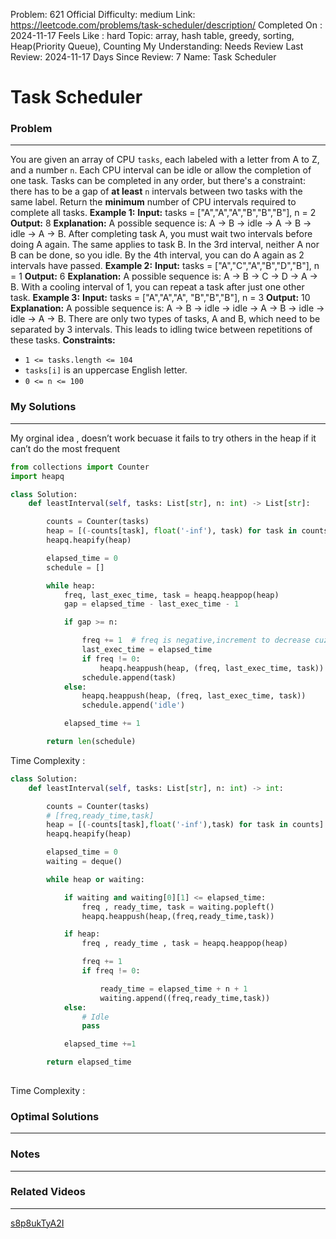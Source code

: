 Problem: 621
Official Difficulty: medium
Link: https://leetcode.com/problems/task-scheduler/description/
Completed On : 2024-11-17
Feels Like : hard
Topic: array, hash table, greedy, sorting, Heap(Priority Queue), Counting
My Understanding: Needs Review
Last Review: 2024-11-17
Days Since Review: 7
Name: Task Scheduler

# Task Scheduler
### Problem
___
You are given an array of CPU `tasks`, each labeled with a letter from A to Z, and a number `n`. Each CPU interval can be idle or allow the completion of one task. Tasks can be completed in any order, but there's a constraint: there has to be a gap of **at least** `n` intervals between two tasks with the same label.
Return the **minimum** number of CPU intervals required to complete all tasks.
**Example 1:**
**Input:** tasks = ["A","A","A","B","B","B"], n = 2
**Output:** 8
**Explanation:** A possible sequence is: A -> B -> idle -> A -> B -> idle -> A -> B.
After completing task A, you must wait two intervals before doing A again. The same applies to task B. In the 3rd interval, neither A nor B can be done, so you idle. By the 4th interval, you can do A again as 2 intervals have passed.
**Example 2:**
**Input:** tasks = ["A","C","A","B","D","B"], n = 1
**Output:** 6
**Explanation:** A possible sequence is: A -> B -> C -> D -> A -> B.
With a cooling interval of 1, you can repeat a task after just one other task.
**Example 3:**
**Input:** tasks = ["A","A","A", "B","B","B"], n = 3
**Output:** 10
**Explanation:** A possible sequence is: A -> B -> idle -> idle -> A -> B -> idle -> idle -> A -> B.
There are only two types of tasks, A and B, which need to be separated by 3 intervals. This leads to idling twice between repetitions of these tasks.
**Constraints:**
- `1 <= tasks.length <= 104`
- `tasks[i]` is an uppercase English letter.
- `0 <= n <= 100`
### My Solutions
___
My orginal idea , doesn’t work becuase it fails to try others in the heap if it can’t do the most frequent
```python
from collections import Counter
import heapq

class Solution:
    def leastInterval(self, tasks: List[str], n: int) -> List[str]:

        counts = Counter(tasks)
        heap = [(-counts[task], float('-inf'), task) for task in counts]
        heapq.heapify(heap)

        elapsed_time = 0
        schedule = []

        while heap:
            freq, last_exec_time, task = heapq.heappop(heap)
            gap = elapsed_time - last_exec_time - 1  

            if gap >= n:

                freq += 1  # freq is negative,increment to decrease cuz max heap/pq
                last_exec_time = elapsed_time
                if freq != 0:
                    heapq.heappush(heap, (freq, last_exec_time, task))
                schedule.append(task)
            else:
                heapq.heappush(heap, (freq, last_exec_time, task))
                schedule.append('idle')

            elapsed_time += 1

        return len(schedule)

```

Time Complexity :
```python
class Solution:
    def leastInterval(self, tasks: List[str], n: int) -> int:

        counts = Counter(tasks)
        # [freq,ready_time,task]
        heap = [(-counts[task],float('-inf'),task) for task in counts]
        heapq.heapify(heap)

        elapsed_time = 0
        waiting = deque()

        while heap or waiting:

            if waiting and waiting[0][1] <= elapsed_time:
                freq , ready_time, task = waiting.popleft()
                heapq.heappush(heap,(freq,ready_time,task))

            if heap:
                freq , ready_time , task = heapq.heappop(heap)

                freq += 1
                if freq != 0:

                    ready_time = elapsed_time + n + 1
                    waiting.append((freq,ready_time,task))
            else:
                # Idle
                pass

            elapsed_time +=1

        return elapsed_time
    

```

Time Complexity : 
### Optimal Solutions
___

### Notes
___
 
### Related Videos 
___
[s8p8ukTyA2I](https://youtu.be/s8p8ukTyA2I)